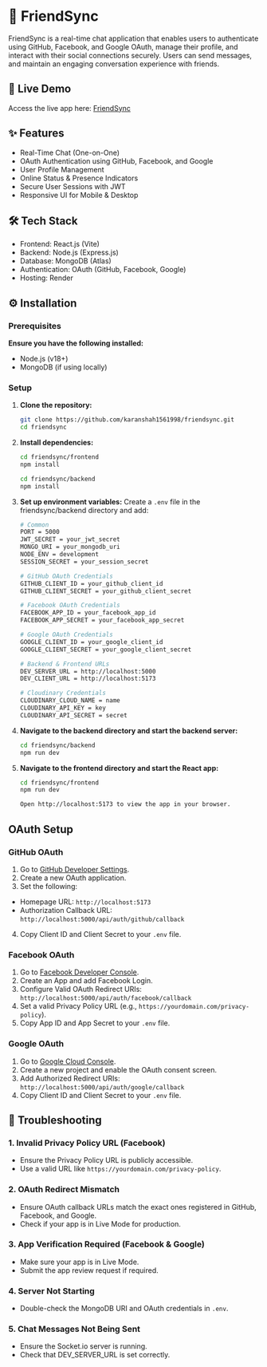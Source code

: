 # 💬 FriendSync
FriendSync is a real-time chat application that enables users to authenticate using GitHub, Facebook, and Google OAuth, manage their profile, and interact with their social connections securely. Users can send messages, and maintain an engaging conversation experience with friends.

## 🚀 Live Demo
Access the live app here: [FriendSync](https://friendsync-8snh.onrender.com)

## ✨ Features
- Real-Time Chat (One-on-One)
- OAuth Authentication using GitHub, Facebook, and Google
- User Profile Management
- Online Status & Presence Indicators
- Secure User Sessions with JWT
- Responsive UI for Mobile & Desktop

## 🛠 Tech Stack
- Frontend: React.js (Vite)
- Backend: Node.js (Express.js)
- Database: MongoDB (Atlas)
- Authentication: OAuth (GitHub, Facebook, Google)
- Hosting: Render

## ⚙️ Installation
### Prerequisites
**Ensure you have the following installed:**
- Node.js (v18+)
- MongoDB (if using locally)

### Setup
1. **Clone the repository:**
   ```bash
   git clone https://github.com/karanshah1561998/friendsync.git
   cd friendsync

2. **Install dependencies:**
   ```bash
   cd friendsync/frontend
   npm install

   cd friendsync/backend
   npm install

3. **Set up environment variables:**
   Create a `.env` file in the friendsync/backend directory and add:
   ```bash
   # Common
   PORT = 5000
   JWT_SECRET = your_jwt_secret
   MONGO_URI = your_mongodb_uri
   NODE_ENV = development
   SESSION_SECRET = your_session_secret

   # GitHub OAuth Credentials
   GITHUB_CLIENT_ID = your_github_client_id
   GITHUB_CLIENT_SECRET = your_github_client_secret

   # Facebook OAuth Credentials
   FACEBOOK_APP_ID = your_facebook_app_id
   FACEBOOK_APP_SECRET = your_facebook_app_secret

   # Google OAuth Credentials
   GOOGLE_CLIENT_ID = your_google_client_id
   GOOGLE_CLIENT_SECRET = your_google_client_secret
   
   # Backend & Frontend URLs
   DEV_SERVER_URL = http://localhost:5000
   DEV_CLIENT_URL = http://localhost:5173

   # Cloudinary Credentials
   CLOUDINARY_CLOUD_NAME = name
   CLOUDINARY_API_KEY = key
   CLOUDINARY_API_SECRET = secret

4. **Navigate to the backend directory and start the backend server:**
   ```bash
   cd friendsync/backend
   npm run dev

5. **Navigate to the frontend directory and start the React app:**
   ```bash
   cd friendsync/frontend
   npm run dev

   Open http://localhost:5173 to view the app in your browser.

## OAuth Setup

### GitHub OAuth
1. Go to [GitHub Developer Settings](https://github.com/settings/developers).
2. Create a new OAuth application.
3. Set the following:
- Homepage URL: `http://localhost:5173`
- Authorization Callback URL: `http://localhost:5000/api/auth/github/callback`
4. Copy Client ID and Client Secret to your `.env` file.

### Facebook OAuth
1. Go to [Facebook Developer Console](https://developers.facebook.com/).
2. Create an App and add Facebook Login.
3. Configure Valid OAuth Redirect URIs: `http://localhost:5000/api/auth/facebook/callback`
4. Set a valid Privacy Policy URL (e.g., `https://yourdomain.com/privacy-policy`).
5. Copy App ID and App Secret to your `.env` file.

### Google OAuth
1. Go to [Google Cloud Console](https://console.cloud.google.com/).
2. Create a new project and enable the OAuth consent screen.
3. Add Authorized Redirect URIs:  `http://localhost:5000/api/auth/google/callback`
4. Copy Client ID and Client Secret to your `.env` file.

## 🧩 Troubleshooting

### 1. Invalid Privacy Policy URL (Facebook)
- Ensure the Privacy Policy URL is publicly accessible.
- Use a valid URL like `https://yourdomain.com/privacy-policy`.

### 2. OAuth Redirect Mismatch
- Ensure OAuth callback URLs match the exact ones registered in GitHub, Facebook, and Google.
- Check if your app is in Live Mode for production.

### 3. App Verification Required (Facebook & Google)
- Make sure your app is in Live Mode.
- Submit the app review request if required.

### 4. Server Not Starting
- Double-check the MongoDB URI and OAuth credentials in `.env`.

### 5. Chat Messages Not Being Sent
- Ensure the Socket.io server is running.
- Check that DEV_SERVER_URL is set correctly.
